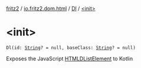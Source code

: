 [fritz2](../../index.md) / [io.fritz2.dom.html](../index.md) / [Dl](index.md) / [&lt;init&gt;](./-init-.md)

# &lt;init&gt;

`Dl(id: `[`String`](https://kotlinlang.org/api/latest/jvm/stdlib/kotlin/-string/index.html)`? = null, baseClass: `[`String`](https://kotlinlang.org/api/latest/jvm/stdlib/kotlin/-string/index.html)`? = null)`

Exposes the JavaScript [HTMLDListElement](https://developer.mozilla.org/en/docs/Web/API/HTMLDListElement) to Kotlin

